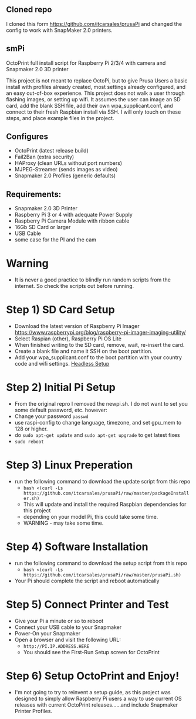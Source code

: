 ## Cloned repo
I cloned this form https://github.com/itcarsales/prusaPi and changed the config to work with SnapMaker 2.0 printers. 

## smPi
  OctoPrint full install script for Raspberry Pi 2/3/4 with camera and Snapmaker 2.0 3D printer

  This project is not meant to replace OctoPi, but to give Prusa Users a basic install with profiles already created, most settings already configured, and an easy out-of-box experience.  This project does not walk a user through flashing images, or setting up wifi.  It assumes the user can image an SD card, add the blank SSH file, add their own wpa_supplicant.conf, and connect to their fresh Raspbian install via SSH.  I will only touch on these steps, and place example files in the project.

## Configures
- OctoPrint (latest release build)
- Fail2Ban (extra security)
- HAProxy (clean URLs without port numbers)
- MJPEG-Streamer (sends images as video)
- Snapmaker 2.0 Profiles (generic defaults)

  
## Requirements:
- Snapmaker 2.0 3D Printer
- Raspberry Pi 3 or 4 with adequate Power Supply
- Raspberry Pi Camera Module with ribbon cable
- 16Gb SD Card or larger
- USB Cable 
- some case for the PI and the cam

# Warning
  - It is never a good practice to blindly run random scripts from the internet. So check the scripts out before running.

# Step 1)  SD Card Setup
  - Download the latest version of Raspberry Pi Imager https://www.raspberrypi.org/blog/raspberry-pi-imager-imaging-utility/
  - Select Raspian (other), Raspberry Pi OS Lite
  - When finished writing to the SD card, remove, wait, re-insert the card.
  - Create a blank file and name it SSH on the boot partition.
  - Add your wpa_supplicant.conf to the boot partition with your country code and wifi settings.  [Headless Setup](https://www.raspberrypi.org/documentation/configuration/wireless/headless.md)
 
# Step 2) Initial Pi Setup
 - From the original repro I removed the newpi.sh. I do not want to set you some default password, etc. however:
 - Change your password ```passwd ```
 - use raspi-config to change language, timezone, and set gpu_mem to 128 or higher.
 - do ```sudo apt-get update``` and ```sudo apt-get upgrade``` to get latest fixes
 - ```sudo reboot```
  
# Step 3) Linux Preperation
  - run the following command to download the update script from this repo
    - ```bash <(curl -Ls https://github.com/itcarsales/prusaPi/raw/master/packageInstaller.sh)```
    - This will update and install the required Raspbian dependencies for this project 
    - depending on your model Pi, this could take some time.
    - WARNING - may take some time. 

# Step 4) Software Installation
  - run the following command to download the setup script from this repo
    - ```bash <(curl -Ls https://github.com/itcarsales/prusaPi/raw/master/prusaPi.sh)```
  - Your Pi should complete the script and reboot automatically
  
 # Step 5) Connect Printer and Test
  - Give your Pi a minute or so to reboot
  - Connect your USB cable to your Snapmaker
  - Power-On your Snapmaker
  - Open a browser and visit the following URL:
    - ```http://PI.IP.ADDRESS.HERE```
    - You should see the First-Run Setup screen for OctoPrint
    
 # Step 6) Setup OctoPrint and Enjoy!
  - I'm not going to try to reinvent a setup guide, as this project was designed to simply allow Raspberry Pi users a way to use current OS releases with current OctoPrint releases......and include Snapmaker Printer Profiles.
  